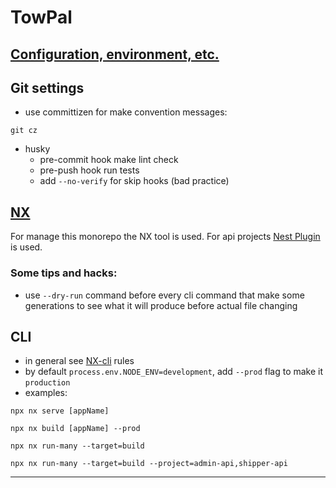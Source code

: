 # TowPal

## [Configuration, environment, etc.](./libs/config/README.md)
## Git settings
* use committizen for make convention messages:
```
git cz
```
* husky
  * pre-commit hook make lint check
  * pre-push hook run tests
  * add `--no-verify` for skip hooks (bad practice)

## [NX](https://nx.dev/getting-started/intro)
For manage this monorepo the NX tool is used. For api projects [Nest Plugin](https://nx.dev/packages/nest) is used.
### Some tips and hacks:
* use `--dry-run` command before every cli command that make some generations to see what it will produce before actual file changing
## CLI
* in general see [NX-cli](https://nx.dev/reference/commands#nx-cli-commands) rules
* by default `process.env.NODE_ENV=development`, add `--prod` flag to make it `production`
* examples:
```
npx nx serve [appName]
```
```
npx nx build [appName] --prod
```
```
npx nx run-many --target=build
```
```
npx nx run-many --target=build --project=admin-api,shipper-api
```
---

